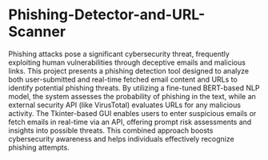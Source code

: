 # Phishing-Detector-and-URL-Scanner

Phishing attacks pose a significant cybersecurity threat, frequently exploiting human vulnerabilities through deceptive emails and malicious links. This project presents a phishing detection tool designed to analyze both user-submitted and real-time fetched email content and URLs to identify potential phishing threats. By utilizing a fine-tuned BERT-based NLP model, the system assesses the probability of phishing in the text, while an external security API (like VirusTotal) evaluates URLs for any malicious activity. The Tkinter-based GUI enables users to enter suspicious emails or fetch emails in real-time via an API, offering prompt risk assessments and insights into possible threats. This combined approach boosts cybersecurity awareness and helps individuals effectively recognize phishing attempts.
